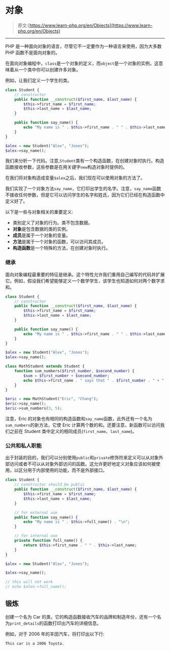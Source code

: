 # 对象

> 原文:[https://www.learn-php.org/en/Objects](https://www.learn-php.org/en/Objects)

* * *

PHP 是一种面向对象的语言，尽管它不一定要作为一种语言来使用，因为大多数 PHP 函数不是面向对象的。

在面向对象编程中，`class`是一个对象的定义，而`object`是一个对象的实例，这意味着从一个类中你可以创建许多对象。

例如，让我们定义一个学生的类。

```php
class Student {
    // constructor
    public function __construct($first_name, $last_name) {
        $this->first_name = $first_name;
        $this->last_name = $last_name;
    }

    public function say_name() {
        echo "My name is " . $this->first_name . " " . $this->last_name . ".\n";
    }
}

$alex = new Student("Alex", "Jones");
$alex->say_name(); 
```

我们来分析一下代码。注意,`Student`类有一个构造函数，在创建对象时执行。构造函数接收参数，这些参数是在用关键字`new`构造对象时提供的。

在我们将对象构造成变量`$alex`之后，我们现在可以使用对象的方法了。

我们实现了一个对象方法`say_name`，它打印出学生的名字。注意，`say_name`函数不接收任何参数，但是它可以访问学生的名字和姓氏，因为它们已经在构造函数中定义好了。

以下是一些与对象相关的重要定义:

*   类别定义了对象的行为。类不包含数据。
*   **对象**是包含数据的类的实例。
*   **成员**是属于一个对象的变量。
*   **方法**是属于一个对象的函数，可以访问其成员。
*   **构造函数**是一个特殊的方法，在创建对象时执行。

### 继承

面向对象编程最重要的特征是继承。这个特性允许我们重用自己编写的代码并扩展它。例如，假设我们希望能够定义一个数学学生，该学生也知道如何对两个数字求和。

```php
class Student {
    // constructor
    public function __construct($first_name, $last_name) {
        $this->first_name = $first_name;
        $this->last_name = $last_name;
    }

    public function say_name() {
        echo "My name is " . $this->first_name . " " . $this->last_name . ".\n";
    }
}

$alex = new Student("Alex", "Jones");
$alex->say_name();

class MathStudent extends Student {
    function sum_numbers($first_number, $second_number) {
        $sum = $first_number + $second_number;
        echo $this->first_name . " says that " . $first_number . " + " . $second_number . " is " . $sum;
    }
}

$eric = new MathStudent("Eric", "Chang");
$eric->say_name();
$eric->sum_numbers(3, 5); 
```

注意，Eric 的对象也有相同的构造函数和`say_name`函数，此外还有一个名为`sum_numbers`的新方法，它使 Eric 计算两个数的和。还要注意，新函数可以访问我们之前在 Student 类中定义的相同成员(`first_name`、`last_name`)。

### 公共和私人职能

出于封装的目的，我们可以分别使用`public`和`private`修饰符来定义可以从对象外部访问或者不可以从对象外部访问的函数。这允许更好地定义对象应该如何被使用，以区分用于内部使用的功能，而不是外部接口。

```php
class Student {
    // constructor should be public
    public function __construct($first_name, $last_name) {
        $this->first_name = $first_name;
        $this->last_name = $last_name;
    }

    // for external use
    public function say_name() {
        echo "My name is " . $this->full_name() . "\n";
    }

    // for internal use
    private function full_name() {
        return $this->first_name . " " . $this->last_name;
    }
}

$alex = new Student("Alex", "Jones");

$alex->say_name();

// this will not work
// echo $alex->full_name(); 
```

## 锻炼

创建一个名为 Car 的类，它的构造函数接收汽车的品牌和制造年份，还有一个名为`print_details`的函数打印出汽车的详细信息。

例如，对于 2006 年的丰田汽车，将打印出以下行:

`This car is a 2006 Toyota.`